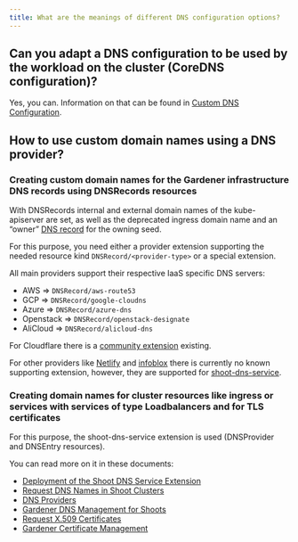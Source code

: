 ```yaml
---
title: What are the meanings of different DNS configuration options?
---
```


## Can you adapt a DNS configuration to be used by the workload on the cluster (CoreDNS configuration)?

Yes, you can. Information on that can be found in [Custom DNS Configuration](https://github.com/gardener/gardener/blob/master/docs/usage/custom-dns-config.md).

## How to use custom domain names using a DNS provider?
  
### Creating custom domain names for the Gardener infrastructure DNS records using DNSRecords resources

With DNSRecords internal and external domain names of the kube-apiserver are set, as well as the deprecated ingress domain name and an “owner” [DNS record](https://github.com/gardener/gardener/blob/master/docs/extensions/dnsrecord.md) for the owning seed.

For this purpose, you need either a provider extension supporting the needed resource kind `DNSRecord/<provider-type>` or a special extension.

All main providers support their respective IaaS specific DNS servers:
* AWS => `DNSRecord/aws-route53`
* GCP => `DNSRecord/google-cloudns`
* Azure => `DNSRecord/azure-dns`
* Openstack => `DNSRecord/openstack-designate`
* AliCloud => `DNSRecord/alicloud-dns`

For Cloudflare there is a [community extension](https://github.com/schrodit/gardener-extension-provider-dns-cloudflare) existing.

For other providers like [Netlify](https://www.netlify.com/) and [infoblox](https://www.infoblox.com/) there is currently no known supporting extension, however, they are supported for [shoot-dns-service](https://github.com/gardener/gardener-extension-shoot-dns-service/blob/master/README.md).
    
### Creating domain names for cluster resources like ingress or services with services of type Loadbalancers and for TLS certificates

For this purpose, the shoot-dns-service extension is used (DNSProvider and DNSEntry resources).

You can read more on it in these documents:
* [Deployment of the Shoot DNS Service Extension](https://github.com/gardener/gardener-extension-shoot-dns-service/blob/master/docs/operations/deployment.md)
* [Request DNS Names in Shoot Clusters](https://github.com/gardener/gardener-extension-shoot-dns-service/blob/master/docs/usage/dns_names.md)
* [DNS Providers](https://github.com/gardener/gardener-extension-shoot-dns-service/blob/master/docs/usage/dns_providers.md)
* [Gardener DNS Management for Shoots](https://github.com/gardener/gardener-extension-shoot-dns-service/blob/master/docs/operations/deployment.md)
* [Request X.509 Certificates](https://github.com/gardener/gardener-extension-shoot-cert-service/blob/master/docs/usage/request_cert.md)
* [Gardener Certificate Management](https://github.com/gardener/gardener-extension-shoot-cert-service/blob/master/docs/operations/deployment.md)